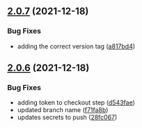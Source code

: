## [2.0.7](https://github.com/ThatConference/that.us/compare/v2.0.6...v2.0.7) (2021-12-18)


### Bug Fixes

* adding the correct version tag ([a817bd4](https://github.com/ThatConference/that.us/commit/a817bd49bf1b66d628cb80c50ca2911f0da639b7))

## [2.0.6](https://github.com/ThatConference/that.us/compare/v2.0.5...v2.0.6) (2021-12-18)


### Bug Fixes

* adding token to checkout step ([d543fae](https://github.com/ThatConference/that.us/commit/d543fae173b880e6f2e4ce9852057b186d9e6d15))
* updated branch name ([f71fa8b](https://github.com/ThatConference/that.us/commit/f71fa8bd471b0b555a793c024510129795cdc102))
* updates secrets to push ([28fc067](https://github.com/ThatConference/that.us/commit/28fc067f886d5912b8dbd62f9917758c48844920))
